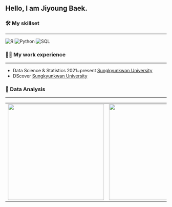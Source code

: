 ## Hello, I am Jiyoung Baek.

  
### 🛠 My skillset
___
![R](https://img.shields.io/badge/R-programming-blue)
![Python](https://img.shields.io/badge/python-jupyter%20-yellow)
![SQL](https://img.shields.io/badge/SQL-jupyter%20-brightgreen)

### 🏃‍♀️ My work experience
___
* Data Science & Statistics 2021~present [Sungkyunkwan University](https://www.skku.edu/skku/index.do)
* DScover [Sungkyunkwan University](https://www.instagram.com/dscover_skku/)

  
### 👀 Data Analysis
___

<table>
  <tbody>
    <tr>
      <td>
        <a href="https://stibee.com/api/v1.0/emails/share/3Zs5rNS5MSjNNX5q1zgEtF9XdfT9JzQ=" title="내가 보는 유튜브의
나비효과는?">
         <img align="center" src="https://img.stibee.com/23595_1661245997.jpg" width="300" alt-text="">
        </a>
      </td>
      <td>
        <a href="https://stibee.com/api/v1.0/emails/share/1GStNG89kxceqBsKuiMVlIQ4CD918J8=" title="수해는 사회적 약자를
먼저 삼킨다">
          <img align="center" src="https://img.stibee.com/23595_1660721777.jpg" width="300" alt-text="">
        </a>
      </td>
      <td>
        <a href="https://stibee.com/api/v1.0/emails/share/NeBgQl-V2okoSd1LihEvUnUS-UA9VA0=" title="인구 감소는 처음이라…
어떻게 해야 할까?">
        <img align="center" src="https://img.stibee.com/23595_1660117595.jpg" width="300" alt-text="Git tutorial">
          </a>
      </td>
    </tr>
  </tbody>
</table>
